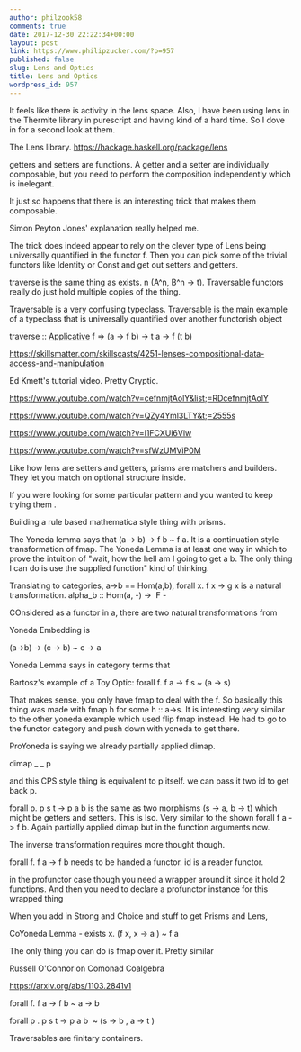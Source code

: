 ```yaml
---
author: philzook58
comments: true
date: 2017-12-30 22:22:34+00:00
layout: post
link: https://www.philipzucker.com/?p=957
published: false
slug: Lens and Optics
title: Lens and Optics
wordpress_id: 957
---
```


It feels like there is activity in the lens space. Also, I have been using lens in the Thermite library in purescript and having kind of a hard time. So I dove in for a second look at them.

The Lens library. https://hackage.haskell.org/package/lens

getters and setters are functions. A getter and a setter are individually composable, but you need to perform the composition independently which is inelegant.

It just so happens that there is an interesting trick that makes them composable.

Simon Peyton Jones' explanation really helped me.



The trick does indeed appear to rely on the clever type of Lens being universally quantified in the functor f. Then you can pick some of the trivial functors like Identity or Const and get out setters and getters.

traverse is the same thing as exists. n (A^n, B^n -> t). Traversable functors really do just hold multiple copies of the thing.

Traversable is a very confusing typeclass. Traversable is the main example  of a typeclass that is universally quantified over another functorish object

traverse :: [Applicative](https://hackage.haskell.org/package/base-4.10.1.0/docs/Control-Applicative.html#t:Applicative) f => (a -> f b) -> t a -> f (t b)



https://skillsmatter.com/skillscasts/4251-lenses-compositional-data-access-and-manipulation

Ed Kmett's tutorial video. Pretty Cryptic.

https://www.youtube.com/watch?v=cefnmjtAolY&list;=RDcefnmjtAolY

https://www.youtube.com/watch?v=QZy4Yml3LTY&t;=2555s

https://www.youtube.com/watch?v=l1FCXUi6Vlw

https://www.youtube.com/watch?v=sfWzUMViP0M

Like how lens are setters and getters, prisms are matchers and builders. They let you match on optional structure inside.

If you were looking for some particular pattern and you wanted to keep trying them .

Building a rule based mathematica style thing with prisms.



The Yoneda lemma says that (a -> b) -> f b ~ f a. It is a continuation style transformation of fmap. The Yoneda Lemma is at least one way in which to prove the intuition of "wait, how the hell am I going to get a b. The only thing I can do is use the supplied function" kind of thinking.

Translating to categories, a->b == Hom(a,b), forall x. f x -> g x is a natural transformation. alpha_b :: Hom(a, -) ->  F -

COnsidered as a functor in a, there are two natural transformations from

Yoneda Embedding is

(a->b) -> (c -> b) ~ c -> a



Yoneda Lemma says in category terms that



Bartosz's example of a Toy Optic: forall f. f a -> f s ~ (a -> s)

That makes sense. you only have fmap to deal with the f. So basically this thing was made with fmap h for some h :: a->s. It is interesting very similar to the other yoneda example which used flip fmap instead. He had to go to the functor category and push down with yoneda to get there.

ProYoneda is saying we already partially applied dimap.

dimap _ _ p

and this CPS style thing is equivalent to p itself. we can pass it two id to get back p.

forall p. p s t -> p a b is the same as two morphisms (s -> a, b -> t) which might be getters and setters. This is Iso. Very similar to the shown forall f a -> f b. Again partially applied dimap but in the function arguments now.

The inverse transformation requires more thought though.

forall f. f a -> f b needs to be handed a functor. id is a reader functor.

in the profunctor case though you need a wrapper around it since it hold 2 functions. And then you need to declare a profunctor instance for this wrapped thing



When you add in Strong and Choice and stuff to get Prisms and Lens,

CoYoneda Lemma - exists x. (f x, x -> a ) ~ f a

The only thing you can do is fmap over it. Pretty similar



Russell O'Connor on Comonad Coalgebra

https://arxiv.org/abs/1103.2841v1



forall f. f a -> f b ~ a -> b

forall p . p s t -> p a b  ~ (s -> b , a -> t )

Traversables are finitary containers.
